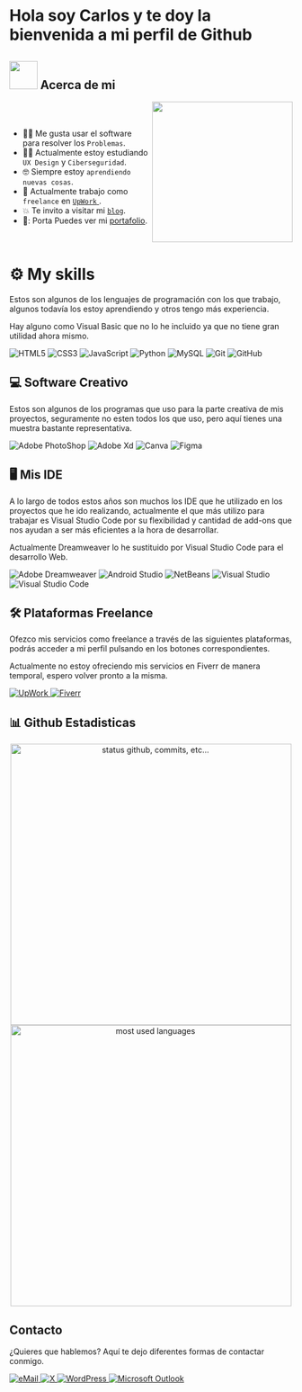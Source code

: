 # <p align="center"><h1>Hola soy Carlos y te doy la bienvenida a mi perfil de Github</h1></p>


## <picture><img src = "https://github.com/7oSkaaa/7oSkaaa/blob/main/Images/about_me.gif?raw=true" width = 50px></picture> Acerca de mi

<picture> <img align="right" src="https://github.com/7oSkaaa/7oSkaaa/blob/main/Images/Right_Side.gif?raw=true" width = 250px></picture>

<br><br>

- :technologist: Me gusta usar el software para resolver los `Problemas`.
- :student: Actualmente estoy estudiando `UX Design` y `Ciberseguridad`.
- :nerd_face: Siempre estoy `aprendiendo nuevas cosas`.
- :thinking: Actualmente trabajo como `freelance` en <a href ="https://www.upwork.com/freelancers/carlospascual"> `UpWork` </a>.
- :boom: Te invito a visitar mi <a href="https://carlosdeveloping.wordpress.com/"> `blog`</a>.
- 🔖: Porta Puedes ver mi <a href = "https://github.com/cdeveloping/personal-projects/tree/main/portafolio">portafolio</a>.
<br>
<h1>⚙️ My skills</h1>

<p>Estos son algunos de los lenguajes de programación con los que trabajo, algunos todavía los estoy aprendiendo y otros tengo más experiencia.</p>
<p>Hay alguno como Visual Basic que no lo he incluido ya que no tiene gran utilidad ahora mismo.</p>

![HTML5](https://img.shields.io/badge/html5%20-%23E34F26.svg?&style=for-the-badge&logo=html5&logoColor=white)
![CSS3](https://img.shields.io/badge/css3%20-%231572B6.svg?&style=for-the-badge&logo=css3&logoColor=white)
![JavaScript](https://img.shields.io/badge/javascript%20-%23323330.svg?&style=for-the-badge&logo=javascript&logoColor=%23F7DF1E&color=3d3919)
![Python](https://img.shields.io/badge/python-%230095D5.svg?&style=for-the-badge&logo=python&logoColor=white)
![MySQL](https://img.shields.io/badge/mysql-%2300f.svg?&style=for-the-badge&logo=mysql&logoColor=white&color=3280ad)
![Git](https://img.shields.io/badge/git%20-%23F05033.svg?&style=for-the-badge&logo=git&logoColor=white&Color=c95410)
![GitHub](https://img.shields.io/badge/github%20-%23121011.svg?&style=for-the-badge&logo=github&logoColor=white&color=283238)
<!--![Arch](https://img.shields.io/badge/Arch%20Linux-0B2541?style=for-the-badge&logo=arch-linux&logoColor=white)-->


## 💻 Software Creativo
<p>Estos son algunos de los programas que uso para la parte creativa de mis proyectos, seguramente no esten todos los que uso, pero aquí
 tienes una muestra bastante representativa.</p>

![Adobe PhotoShop](https://img.shields.io/badge/Adobe%20Photoshop-31A8FF?style=for-the-badge&logo=Adobe%20Photoshop&logoColor=black)
![Adobe Xd](https://img.shields.io/badge/Adobe%20XD-470137?style=for-the-badge&logo=Adobe%20XD&logoColor=#FF61F6)
![Canva](https://img.shields.io/badge/Canva-%2300C4CC.svg?&style=for-the-badge&logo=Canva&logoColor=white)
![Figma](https://img.shields.io/badge/Figma-F24E1E?style=for-the-badge&logo=figma&logoColor=white)


## 🖥️ Mis IDE
<p>A lo largo de todos estos años son muchos los IDE que he utilizado en los proyectos que he ido realizando, actualmente el que más utilizo para trabajar
es Visual Studio Code por su flexibilidad y cantidad de add-ons que nos ayudan a ser más eficientes a la hora de desarrollar.</p>
<p>Actualmente Dreamweaver lo he sustituido por Visual Studio Code para el desarrollo Web.</p>

![Adobe Dreamweaver](https://img.shields.io/badge/Adobe%20Dreamweaver-072401?style=for-the-badge&logo=Adobe%20Dreamweaver&logoColor=34F400)
![Android Studio](https://img.shields.io/badge/Android_Studio-3DDC84?style=for-the-badge&logo=android-studio&logoColor=white)
![NetBeans](https://img.shields.io/badge/apache%20netbeans-1B6AC6?style=for-the-badge&logo=apache%20netbeans%20IDE&logoColor=white)
![Visual Studio](https://img.shields.io/badge/Visual_Studio-5C2D91?style=for-the-badge&logo=visual%20studio&logoColor=white)
![Visual Studio Code](https://img.shields.io/badge/Visual_Studio_Code-0078D4?style=for-the-badge&logo=visual%20studio%20code&logoColor=white)

## 🛠️ Plataformas Freelance
<p>Ofezco mis servicios como freelance a través de las siguientes plataformas, podrás acceder a mi perfil pulsando en los botones correspondientes.</p>
<p>Actualmente no estoy ofreciendo mis servicios en Fiverr de manera temporal, espero volver pronto a la misma.</p>

<a href ="https://www.upwork.com/freelancers/carlospascual" />
<img alt = "UpWork" src = "https://img.shields.io/badge/UpWork-6FDA44?style=for-the-badge&logo=Upwork&logoColor=white"/>
</a>

<a href = "#" />
<img alt= "Fiverr" src = "https://img.shields.io/badge/fiverr-1DBF73?style=for-the-badge&logo=fiverr&logoColor=white"/>
</a>



## 📊 Github Estadisticas

<p align="center">
    <img alt="status github, commits, etc..." width="500px" src="https://github-readme-stats.vercel.app/api?username=cdeveloping&count_private=true&show_icons=true&custom_title=Github&theme=algolia&bg_color=0,000000,130F40&layout=compact&border_radius=8"
    /> <br>
    <img alt="most used languages" width="500px" src="https://github-readme-stats.vercel.app/api/top-langs/?username=cdeveloping&count_private=true&theme=algolia&bg_color=0,000000,130F40&layout=compact&border_radius=8&langs_count=20&hide=hack,swift,kotlin,objective-c"/>
</p>

## Contacto

<p>¿Quieres que hablemos? Aquí te dejo diferentes formas de contactar conmigo.</p>

<a href="mailto:cguillermodev@gmail.com">
<img alt="eMail" src="https://img.shields.io/badge/GMAIL-D14836?style=for-the-badge&logo=gmail&logoColor=white" />
</a>
<a href="https://twitter.com/carlosdev12">
<img alt="X" src="https://img.shields.io/badge/Twitter-1DA1F2?style=for-the-badge&logo=twitter&logoColor=white" />
<a href = "https://carlosdeveloping.wordpress.com/">
<img alt = "WordPress" src = "https://img.shields.io/badge/Wordpress-21759B?style=for-the-badge&logo=wordpress&logoColor=white" />
</a>
<a href="mailto:carlosdeveloper@outlook.es">
<img alt = "Microsoft Outlook" src ="https://img.shields.io/badge/Microsoft_Outlook-0078D4?style=for-the-badge&logo=microsoft-outlook&logoColor=white" />
</a>
